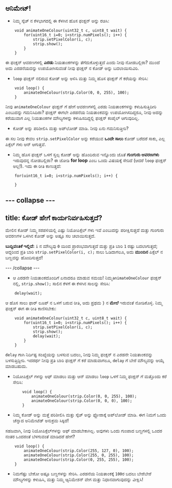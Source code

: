 ## ಆನಿಮೇಟ್!

+ ನಿಮ್ಮ ಸ್ಕೆಚ್ ನ ಕೆಳಭಾಗದಲ್ಲಿ ಈ ಕೆಳಗಿನ ಹೊಸ ಫಂಕ್ಷನ್ ಅನ್ನು ರಚಿಸಿ:

``` 
    void animateOneColour(uint32_t c, uint8_t wait) {
        for(uint16_t i=0; i<strip.numPixels(); i++) {
            strip.setPixelColor(i, c);
            strip.show();
        }
    }
```

ಈ ಫಂಕ್ಷನ್ ಆವರಣಗಳಲ್ಲಿ **ಎರಡು** ನಿಯತಾಂಕಗಳನ್ನು ತೆಗೆದುಕೊಳ್ಳುತ್ತದೆ ಎಂದು ನೀವು ನೋಡಬಲ್ಲಿರಾ? ಮುಂದೆ ಅದು ಎರಡನೆಯದನ್ನು ಉಪಯೋಗಿಸುವಂತೆ ನೀವು ಫಂಕ್ಷನ್ ನ ಕೋಡ್ ಅನ್ನು ಬದಲಾಯಿಸುವಿರಿ.

+ `loop` ಫಂಕ್ಷನ್ ನಲಿರುವ ಕೋಡ್ ಅನ್ನು ಅಳಿಸಿ ಮತ್ತು ನಿಮ್ಮ ಹೊಸ ಫಂಕ್ಷನ್ ಗೆ ಕರೆಯನ್ನು ಸೇರಿಸಿ:

```
    void loop() {
        animateOneColour(strip.Color(0, 0, 255), 100);
    }
```

ನೀವು `animateOneColour` ಫಂಕ್ಷನ್ ಗೆ ಹೇಗೆ ಆವರಣಗಳಲ್ಲಿ ಎರಡು ನಿಯತಾಂಕಗಳನ್ನು ಕಳುಹಿಸುತ್ತಿದೀರಿ ಎಂಬುದನ್ನು ಗಮನಿಸಿದಿರಾ? ಫಂಕ್ಷನ್ ಈಗಲೇ ಎರಡನೆಯ ನಿಯತಾಂಕವನ್ನು ಉಪಯೋಗಿಸದಿದ್ದರೂ, ನೀವು ಅದನ್ನು ಕರೆಯುವಾಗ ಎಲ್ಲ ನಿಯತಾಂಕಗಳ ಮೌಲ್ಯಗಳನ್ನು ಕಳುಹಿಸದಿದ್ದಲ್ಲಿ ಫಂಕ್ಷನ್ ಕಂಪೈಲ್ ಆಗುವುದಿಲ್ಲ.

+ ಕೋಡ್ ಅನ್ನು ಪರಿಶೀಲಿಸಿ ಮತ್ತು ಅಪ್‌ಲೋಡ್ ಮಾಡಿ. ನೀವು ಏನು ಗಮನಿಸುತ್ತೀರಿ?

ಈ ಸಲ ನೀವು ಕೇವಲ `strip.setPixelColor` ಅನ್ನು ಕರೆಯುವ **ಒಂದೇ ಸಾಲು** ಕೋಡ್ ಬರೆದರೆ ಸಾಕು, ಎಲ್ಲ ಪಿಕ್ಸೆಲ್ ಗಳು ಆನ್ ಆಗುತ್ತವೆ.

+ ನಿಮ್ಮ ಹೊಸ ಫಂಕ್ಷನ್ ಒಳಗೆ ಸ್ವಲ್ಪ ಕೋಡ್ ಅನ್ನು ಹೊಂದಿರುವ ಇನ್ನೊಂದು ಜೊತೆ **ಗುಂಗುರು ಆವರಣಗಳು** ಇರುವುದನ್ನ ನೋಡಬಲ್ಲಿರಾ? ಈ ಜೋಡಿ **for loop** ಎಂಬ ಒಂದು ವಿಷಯಕ್ಕೆ ಸೇರಿದೆ (ಆದರೆ `loop` ಫಂಕ್ಷನ್ ಅಲ್ಲ!). ಇದು ಈ ರೀತಿ ಕಾಣುತ್ತದೆ:

``` 
    for(uint16_t i=0; i<strip.numPixels(); i++) {

    }
```

--- collapse ---
---
title: ಕೋಡ್ ಹೇಗೆ ಕಾರ್ಯನಿರ್ವಹಿಸುತ್ತದೆ?
---

ಮೇಲಿನ ಕೋಡ್ ನಿಮ್ಮ ಸರಪಳಿಯಲ್ಲಿ ಎಷ್ಟು ನಿಯೋಪಿಕ್ಸೆಲ್ ಗಳು ಇವೆ ಎಂಬುದನ್ನು ಪರೀಕ್ಷಿಸುತ್ತದೆ ಮತ್ತು ಗುಂಗುರು ಆವರಣಗಳ ಒಳಗಿನ ಕೋಡ್ ಅನ್ನು ಅಷ್ಟೂ ಸಲ ಚಲಾಯಿಸುತ್ತದೆ.

**ಬುದ್ದಿವಂತಿಕೆ ಇಲ್ಲಿದೆ:** `i` ನ ಮೌಲ್ಯವು `0` ಯಿಂದ ಪ್ರಾರಂಭವಾಗುತ್ತದೆ ಮತ್ತು ಪ್ರತಿ ಬಾರಿ `1` ರಷ್ಟು ಬದಲಾಗುತ್ತದೆ; ಆದ್ದರಿಂದ ಪ್ರತಿ ಬಾರಿ `strip.setPixelColor(i, c);` ಸಾಲು ಓಡಿದಾಗಲೂ, ಅದು **ಮುಂದಿನ** ಪಿಕ್ಸೆಲ್ ನ ಬಣ್ಣವನ್ನು ಹೊಂದಿಸುತ್ತದೆ!

--- /collapse ---

+ ಆ ಎರಡನೇ ನಿಯತಾಂಕದೊಂದಿಗೆ ಏನಾದರೂ ಮಾಡುವ ಸಮಯ! ನಿಮ್ಮ`animateOneColour` ಫಂಕ್ಷನ್ ನಲ್ಲಿ, `strip.show();` ಸಾಲಿನ ಕೆಳಗೆ ಈ ಕೆಳಗಿನ ಸಾಲನ್ನು ಸೇರಿಸಿ:

```
    delay(wait);
```

ಆ ಹೊಸ ಸಾಲು ಫಾರ್ ಲೂಪ್ ನ ಒಳಗೆ ಬರುವ ರೀತಿ, ಅದು ಪ್ರಥಮ `}` ನ **ಮೇಲೆ** ಇರುವಂತೆ ನೋಡಿಕೊಳ್ಳಿ. ನಿಮ್ಮ ಫಂಕ್ಷನ್ ಈಗ ಈ ರೀತಿ ಕಾಣಿಸಬೇಕು:

``` 
    void animateOneColour(uint32_t c, uint8_t wait) {
        for(uint16_t i=0; i<strip.numPixels(); i++) {
            strip.setPixelColor(i, c);
            strip.show();
            delay(wait);
        }
    }
```

`delay` ಗಾಗಿ ನಿರ್ದಿಷ್ಟ ಸಂಖ್ಯೆಯನ್ನು ಬಳಸುವ ಬದಲು, ನೀವು ನಿಮ್ಮ ಫಂಕ್ಷನ್ ನ ಎರಡನೇ ನಿಯತಾಂಕವನ್ನು ಬಳಸುತ್ತಿದ್ದೀರಿ. ಇದರರ್ಥ ನೀವು ಪ್ರತಿ ಬಾರಿ ಫಂಕ್ಷನ್ ಗೆ ಕರೆ ಮಾಡುವಾಗಲೂ, `delay` ಗೆ ಬೇರೆ ಮೌಲ್ಯವನ್ನು ಆಯ್ಕೆ ಮಾಡಬಹುದು.

+ ನಿಯೋಪಿಕ್ಸೆಲ್ ಗಳನ್ನು ಆಫ್ ಮಾಡಲು ಮತ್ತು ಆನ್ ಮಾಡಲು `loop` ಒಳಗೆ ನಿಮ್ಮ ಫಂಕ್ಷನ್ ಗೆ ಮತ್ತೊಂದು ಕರೆ ಸೇರಿಸಿ:

    ```
        void loop() {
            animateOneColour(strip.Color(0, 0, 255), 100);
            animateOneColour(strip.Color(0, 0, 0), 100);
        }
    ```

+ ನಿಮ್ಮ ಕೋಡ್ ಅನ್ನು ಮತ್ತೆ ಪರಿಶೀಲಿಸಿ ಮತ್ತು ಸ್ಕೆಚ್ ಅನ್ನು ಫ್ಲೋರಾಕ್ಕೆ ಅಪ್‌ಲೋಡ್ ಮಾಡಿ. ಈಗ ನಿಮಗೆ ಒಂದು ಚೆನ್ನಾದ ಅನಿಮೇಟೆಡ್ ಅನುಕ್ರಮ ಸಿಕ್ಕಿದೆ!

ಸಹಜವಾಗಿ, ನೀವು ನಿಯೋಪಿಕ್ಸೆಲ್‌ಗಳನ್ನು ಆಫ್ ಮಾಡಬೇಕಾಗಿಲ್ಲ. ಅವುಗಳು ಒಂದು ಗುಂಪಾದ ಬಣ್ಣಗಳಲ್ಲಿ ಒಂದರ ನಂತರ ಒಂದರಂತೆ ಬೆಳಗುವಂತೆ ಮಾಡಿದರೆ ಹೇಗೆ?

```
    void loop() {
        animateOneColour(strip.Color(255, 127, 0), 100);
        animateOneColour(strip.Color(255, 0, 255), 100);
        animateOneColour(strip.Color(0, 255, 255), 100);
    }
```

+ ನಿಮಗೆಷ್ಟು ಬೇಕೋ ಅಷ್ಟೂ ಬಣ್ಣಗಳನ್ನು ಸೇರಿಸಿ. ಎರಡನೆಯ ನಿಯತಾಂಕಕ್ಕೆ `100`ರ ಬದಲು ಬೇರೆಬೇರೆ ಮೌಲ್ಯಗಳನ್ನು ಕಳುಹಿಸಿ, ಮತ್ತು ನಿಮ್ಮ ಆ್ಯನಿಮೇಶನ್ ವೇಗ ಮತ್ತು ನಿಧಾನವಾಗುವುದನ್ನು ವೀಕ್ಷಿಸಿ!
